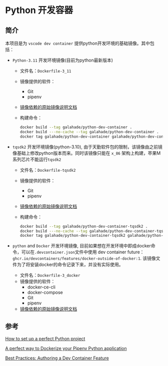 # Python 开发容器

## 简介

本项目是为 `vscode dev container` 提供python开发环境的基础镜像。其中包括：

* `Python-3.11` 开发环境镜像(目前为python最新版本)

  * 文件名：`Dockerfile-3_11`
  * 镜像提供的软件：
    * Git
    * pipenv
  * [镜像依赖的原始镜像说明文档](https://github.com/microsoft/vscode-dev-containers/blob/v0.202.3/containers/python-3/README.md)
  * 构建命令：

    ```bash
    docker build --tag galahade/python-dev-container .
    docker build ---no-cache --tag galahade/python-dev-container .
    docker tag galahade/python-dev-container galahade/python-dev-container:v0.1
    ```

* `tqsdk2` 开发环境镜像(python-3.10), 由于天勤软件包的限制，该镜像由之前镜像基础上修改python版本而来。同时该镜像只能在 `x_86` 架构上构建，苹果M系列芯片不能运行`tqsdk2`
  * 文件名：`Dockerfile-tqsdk2`
  * 镜像提供的软件：
    * Git
    * pipenv
  * [镜像依赖的原始镜像说明文档](https://github.com/microsoft/vscode-dev-containers/blob/v0.202.3/containers/python-3/README.md)
  * 构建命令：

    ```bash
    docker build --tag galahade/python-dev-container-tqsdk2 .
    docker build ---no-cache --tag galahade/python-dev-container-tqsdk2 .
    docker tag galahade/python-dev-container-tqsdk2 galahade/python-dev-container-tqsdk2:v0.1
    ```

* `python` and `Docker` 开发环境镜像, 目前如果想在开发环境中即成docker命令，可以在`.devcontainer.json`文件中使用 dev container future：`ghcr.io/devcontainers/features/docker-outside-of-docker:1`. 该镜像文件为了将安装docker的命令记录下来，并没有实际使用。
  * 文件名：`Dockerfile-3_docker`
  * 镜像提供的软件：
    * docker-ce-cli
    * docker-compose
    * Git
    * pipenv
  * [镜像依赖的原始镜像说明文档](https://github.com/microsoft/vscode-dev-containers/blob/v0.202.3/containers/python-3/README.md)

## 参考

[How to set up a perfect Python project](https://sourcery.ai/blog/python-best-practices/)

[A perfect way to Dockerize your Pipenv Python application](https://sourcery.ai/blog/python-docker/)

[Best Practices: Authoring a Dev Container Feature
](https://containers.dev/guide/feature-authoring-best-practices)
